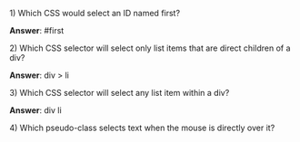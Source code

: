 1\) Which CSS would select an ID named first?

**Answer**: \#first

2\) Which CSS selector will select only list items that are direct children of a div?

**Answer**: div &gt; li

3\) Which CSS selector will select any list item within a div?

**Answer**: div li

4\) Which pseudo-class selects text when the mouse is directly over it?



